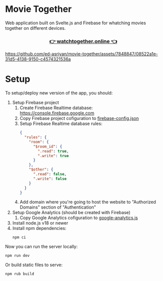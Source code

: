 # Movie Together
Web application built on Svelte.js and Firebase for whatching movies together on different devices.

<h3 align="center">
    <a href="https://watchtogether.online">👉 watchtogether.online 👈</a>
</h3>

https://github.com/ed-asriyan/movie-together/assets/7848847/08522a1e-31d5-4138-9150-c4574321536a

# Setup
To setup/deploy new version of the app, you should:
1. Setup Firebase project
   1. Create Firebase Realtime database: https://console.firebase.google.com
   2. Copy Firebase project cofiguration to [firebase-config.json](./src/firebase-config.json)
   3. Setup Firebase Realtime database rules:
      ```json
      {
        "rules": {
          "room": {
            "$room_id": {
              ".read": true,
              ".write": true
            }
          },
          "$other": {
            ".read": false,
            ".write": false
          }
        }
      }
      ```
   4. Add domain where you're going to host the website to "Authorized Domains" section of "Authentication"
2. Setup Google Analytics (should be created with Firebase)
   1. Copy Google Analytics cofiguration to [google-analytics.js](./src/google-analytics.js)
3. Install node.js v18 or newer
4. Install npm dependencies:
   ```console
   npm ci
   ```

Now you can run the server locally:
```console
npm run dev
```

Or build static files to serve:
```console
npm rub build
```
